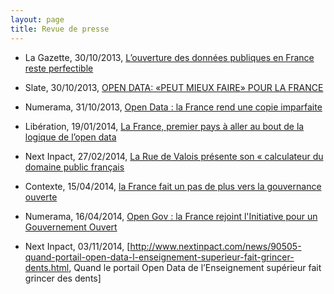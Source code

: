 ```yaml
---
layout: page
title: Revue de presse
---
```


-   La Gazette, 30/10/2013, [L’ouverture des données publiques en France
    reste
    perfectible](http://www.lagazettedescommunes.com/204891/louverture-des-donnees-publiques-en-france-reste-perfectible/)

-   Slate, 30/10/2013, [OPEN DATA: «PEUT MIEUX FAIRE» POUR LA
    FRANCE](http://www.slate.fr/france/79462/france-bof-open-data)

-   Numerama, 31/10/2013, [Open Data : la France rend une copie
    imparfaite](http://www.numerama.com/magazine/27377-open-data-la-france-rend-une-copie-imparfaite.html)

-   Libération, 19/01/2014, [La France, premier pays à aller au bout de
    la logique de l’open
    data](http://www.liberation.fr/economie/2014/01/19/la-france-premier-pays-a-aller-au-bout-de-la-logique-de-l-open-data_973967)

-   Next Inpact, 27/02/2014, [La Rue de Valois présente son «
    calculateur du domaine public
    français](http://www.nextinpact.com/news/86203-la-rue-valois-presente-son-calculateur-domaine-public-francais.htm?vc=1&_page=4#top_commentaire)

-   Contexte, 15/04/2014, [la France fait un pas de plus vers la
    gouvernance
    ouverte](https://www.contexte.com/article/numerique/la-france-fait-un-pas-de-plus-vers-la-gouvernance-ouverte.html)

-   Numerama, 16/04/2014, [Open Gov : la France rejoint l'Initiative
    pour un Gouvernement
    Ouvert](http://www.numerama.com/magazine/29109-open-gov-la-france-rejoint-l-initiative-pour-un-gouvernement-ouvert.html)

-   Next Inpact, 03/11/2014,
    [<http://www.nextinpact.com/news/90505-quand-portail-open-data-l-enseignement-superieur-fait-grincer-dents.html>,
    Quand le portail Open Data de l’Enseignement supérieur fait grincer
    des dents]

